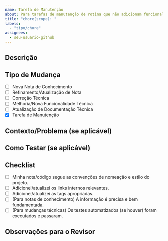 ```yaml
---
name: Tarefa de Manutenção
about: Para tarefas de manutenção de rotina que não adicionam funcionalidades nem corrigem bugs.
title: "chore(scope): "
labels:
  - "tipo/chore"
assignees:
  - seu-usuario-github
---
```


## Descrição

<!-- Descreva em detalhes o que esta Pull Request faz e por que ela é necessária. -->

## Tipo de Mudança

- [ ] Nova Nota de Conhecimento
- [ ] Refinamento/Atualização de Nota
- [ ] Correção Técnica
- [ ] Melhoria/Nova Funcionalidade Técnica
- [ ] Atualização de Documentação Técnica
- [x] Tarefa de Manutenção

## Contexto/Problema (se aplicável)

<!-- Se esta PR resolve um problema ou se relaciona a um contexto específico, descreva aqui. -->

## Como Testar (se aplicável)

<!-- Descreva os passos para testar as mudanças. -->

## Checklist

<!-- Antes de abrir o PR, certifique-se de que: -->
- [ ] Minha nota/código segue as convenções de nomeação e estilo do projeto.
- [ ] Adicionei/atualizei os links internos relevantes.
- [ ] Adicionei/atualizei as tags apropriadas.
- [ ] (Para notas de conhecimento) A informação é precisa e bem fundamentada.
- [ ] (Para mudanças técnicas) Os testes automatizados (se houver) foram executados e passaram.

## Observações para o Revisor

<!-- Qualquer informação adicional que o revisor precise saber. -->
